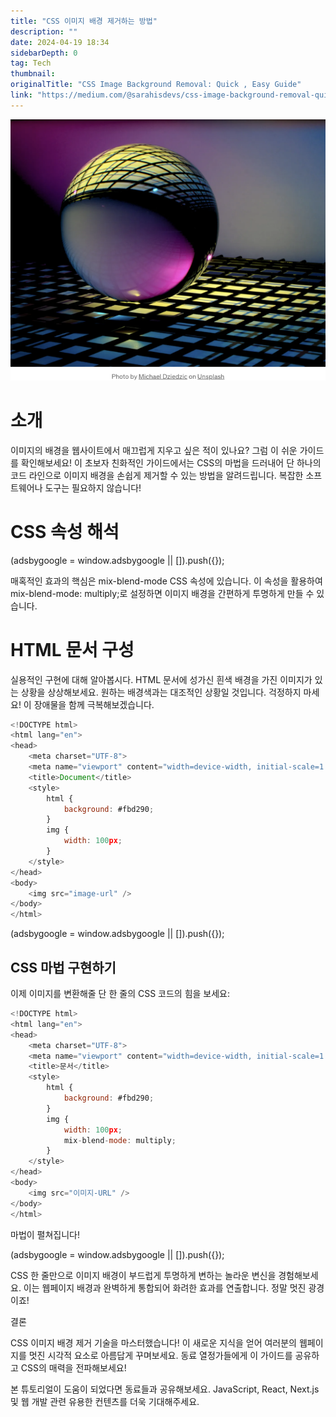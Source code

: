 ```yaml
---
title: "CSS 이미지 배경 제거하는 방법"
description: ""
date: 2024-04-19 18:34
sidebarDepth: 0
tag: Tech
thumbnail: 
originalTitle: "CSS Image Background Removal: Quick , Easy Guide"
link: "https://medium.com/@sarahisdevs/css-image-background-removal-quick-easy-guide-07087ca855fb"
---
```



<img src="./img/CSSImageBackgroundRemovalQuick-EasyGuide_0.png" />

# 소개

이미지의 배경을 웹사이트에서 매끄럽게 지우고 싶은 적이 있나요? 그럼 이 쉬운 가이드를 확인해보세요! 이 초보자 친화적인 가이드에서는 CSS의 마법을 드러내어 단 하나의 코드 라인으로 이미지 배경을 손쉽게 제거할 수 있는 방법을 알려드립니다. 복잡한 소프트웨어나 도구는 필요하지 않습니다!

# CSS 속성 해석

<!-- ui-log 수평형 -->
<ins class="adsbygoogle"
  style="display:block"
  data-ad-client="ca-pub-4877378276818686"
  data-ad-slot="9743150776"
  data-ad-format="auto"
  data-full-width-responsive="true"></ins>
<component is="script">
(adsbygoogle = window.adsbygoogle || []).push({});
</component>

매혹적인 효과의 핵심은 mix-blend-mode CSS 속성에 있습니다. 이 속성을 활용하여 mix-blend-mode: multiply;로 설정하면 이미지 배경을 간편하게 투명하게 만들 수 있습니다.

# HTML 문서 구성

실용적인 구현에 대해 알아봅시다. HTML 문서에 성가신 흰색 배경을 가진 이미지가 있는 상황을 상상해보세요. 원하는 배경색과는 대조적인 상황일 것입니다. 걱정하지 마세요! 이 장애물을 함께 극복해보겠습니다.

```js
<!DOCTYPE html>
<html lang="en">
<head>
    <meta charset="UTF-8">
    <meta name="viewport" content="width=device-width, initial-scale=1.0">
    <title>Document</title>
    <style>
        html {
            background: #fbd290;
        }
        img {
            width: 100px;
        }
    </style>
</head>
<body>
    <img src="image-url" />
</body>
</html>
```

<!-- ui-log 수평형 -->
<ins class="adsbygoogle"
  style="display:block"
  data-ad-client="ca-pub-4877378276818686"
  data-ad-slot="9743150776"
  data-ad-format="auto"
  data-full-width-responsive="true"></ins>
<component is="script">
(adsbygoogle = window.adsbygoogle || []).push({});
</component>

## CSS 마법 구현하기

이제 이미지를 변환해줄 단 한 줄의 CSS 코드의 힘을 보세요:

```js
<!DOCTYPE html>
<html lang="en">
<head>
    <meta charset="UTF-8">
    <meta name="viewport" content="width=device-width, initial-scale=1.0">
    <title>문서</title>
    <style>
        html {
            background: #fbd290;
        }
        img {
            width: 100px;
            mix-blend-mode: multiply;
        }
    </style>
</head>
<body>
    <img src="이미지-URL" />
</body>
</html>
```

마법이 펼쳐집니다!

<!-- ui-log 수평형 -->
<ins class="adsbygoogle"
  style="display:block"
  data-ad-client="ca-pub-4877378276818686"
  data-ad-slot="9743150776"
  data-ad-format="auto"
  data-full-width-responsive="true"></ins>
<component is="script">
(adsbygoogle = window.adsbygoogle || []).push({});
</component>

CSS 한 줄만으로 이미지 배경이 부드럽게 투명하게 변하는 놀라운 변신을 경험해보세요. 이는 웹페이지 배경과 완벽하게 통합되어 화려한 효과를 연출합니다. 정말 멋진 광경이죠!

결론

CSS 이미지 배경 제거 기술을 마스터했습니다! 이 새로운 지식을 얻어 여러분의 웹페이지를 멋진 시각적 요소로 아름답게 꾸며보세요. 동료 열정가들에게 이 가이드를 공유하고 CSS의 매력을 전파해보세요!

본 튜토리얼이 도움이 되었다면 동료들과 공유해보세요. JavaScript, React, Next.js 및 웹 개발 관련 유용한 컨텐츠를 더욱 기대해주세요.